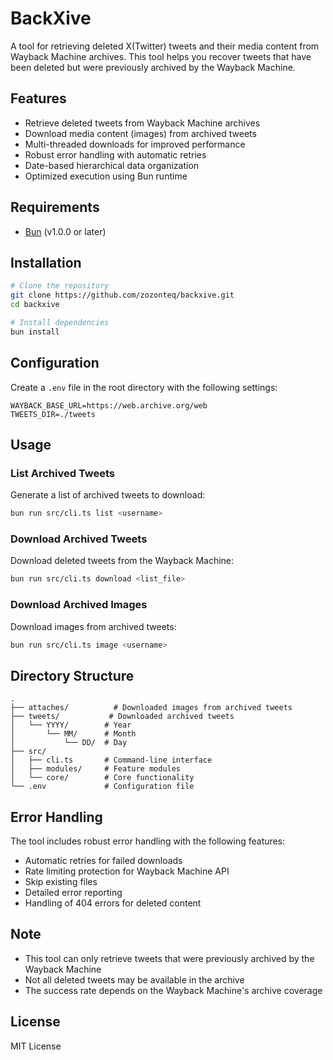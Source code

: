 # BackXive

A tool for retrieving deleted X(Twitter) tweets and their media content from Wayback Machine archives. This tool helps you recover tweets that have been deleted but were previously archived by the Wayback Machine.

## Features

- Retrieve deleted tweets from Wayback Machine archives
- Download media content (images) from archived tweets
- Multi-threaded downloads for improved performance
- Robust error handling with automatic retries
- Date-based hierarchical data organization
- Optimized execution using Bun runtime

## Requirements

- [Bun](https://bun.sh/) (v1.0.0 or later)

## Installation

```bash
# Clone the repository
git clone https://github.com/zozonteq/backxive.git
cd backxive

# Install dependencies
bun install
```

## Configuration

Create a `.env` file in the root directory with the following settings:

```env
WAYBACK_BASE_URL=https://web.archive.org/web
TWEETS_DIR=./tweets
```

## Usage

### List Archived Tweets

Generate a list of archived tweets to download:

```bash
bun run src/cli.ts list <username>
```

### Download Archived Tweets

Download deleted tweets from the Wayback Machine:

```bash
bun run src/cli.ts download <list_file>
```

### Download Archived Images

Download images from archived tweets:

```bash
bun run src/cli.ts image <username>
```

## Directory Structure

```
.
├── attaches/          # Downloaded images from archived tweets
├── tweets/           # Downloaded archived tweets
│   └── YYYY/        # Year
│       └── MM/      # Month
│           └── DD/  # Day
├── src/
│   ├── cli.ts       # Command-line interface
│   ├── modules/     # Feature modules
│   └── core/        # Core functionality
└── .env             # Configuration file
```

## Error Handling

The tool includes robust error handling with the following features:

- Automatic retries for failed downloads
- Rate limiting protection for Wayback Machine API
- Skip existing files
- Detailed error reporting
- Handling of 404 errors for deleted content

## Note

- This tool can only retrieve tweets that were previously archived by the Wayback Machine
- Not all deleted tweets may be available in the archive
- The success rate depends on the Wayback Machine's archive coverage

## License

MIT License
